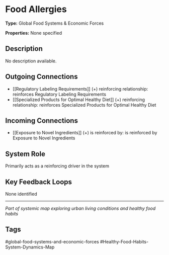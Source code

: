 # Food Allergies

**Type:** Global Food Systems & Economic Forces

**Properties:** None specified

## Description
No description available.

## Outgoing Connections
- [[Regulatory  Labeling  Requirements]] (+) reinforcing relationship: reinforces Regulatory  Labeling  Requirements
- [[Specialized  Products  for Optimal  Healthy Diet]] (+) reinforcing relationship: reinforces Specialized  Products  for Optimal  Healthy Diet

## Incoming Connections
- [[Exposure to Novel Ingredients]] (+) is reinforced by: is reinforced by Exposure to Novel Ingredients

## System Role
Primarily acts as a reinforcing driver in the system

## Key Feedback Loops
None identified

---
*Part of systemic map exploring urban living conditions and healthy food habits*

## Tags
#global-food-systems-and-economic-forces #Healthy-Food-Habits-System-Dynamics-Map
